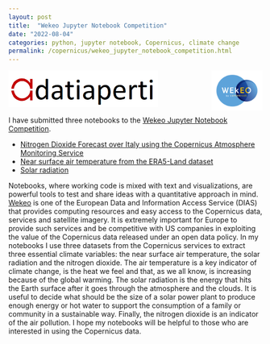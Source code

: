 ```yaml
---
layout: post
title:  "Wekeo Jupyter Notebook Competition"
date: "2022-08-04"
categories: python, jupyter notebook, Copernicus, climate change
permalink: /copernicus/wekeo_jupyter_notebook_competition.html
---
```

![datiaperti logo](/assets/copernicus/datiaperti_small.png)
<img src='/assets/copernicus/LogoWekeo_Copernicus_RGB_0.png' alt='Logo EU Copernicus EUMETSAT' align='right' width='20%'/>


I have submitted three notebooks to the [Wekeo Jupyter Notebook Competition](https://notebook.wekeo.eu/).

* <a href="https://github.com/luigiselmi/wekeo_jnc/blob/main/air_quality_forecasts.ipynb" target="_blank">Nitrogen Dioxide Forecast over Italy using the Copernicus Atmosphere Monitoring Service</a>  
* <a href="https://github.com/luigiselmi/wekeo_jnc/blob/main/era5_temperature.ipynb" target="_blank">Near surface air temperature from the ERA5-Land dataset</a>
* <a href="https://github.com/luigiselmi/wekeo_jnc/blob/main/solar_radiation.ipynb" target="_blank">Solar radiation</a>


Notebooks, where working code is mixed with text and visualizations, are powerful tools to test and share ideas with a quantitative approach in mind. [Wekeo](https://www.wekeo.eu/) is one of the European Data and Information Access Service (DIAS) that provides computing resources and easy access to the Copernicus data, services and satellite imagery. It is extremely important for Europe to provide such services and be competitive with US companies in exploiting the value of the Copernicus data released under an open data policy. In my notebooks I use three datasets from the Copernicus services to extract three essential climate variables: the near surface air temperature, the solar radiation and the nitrogen dioxide. The air temperature is a key indicator of climate change, is the heat we feel and that, as we all know, is increasing because of the global warming. The solar radiation is the energy that hits the Earth surface after it goes through the atmosphere and the clouds. It is useful to decide what should be the size of a solar power plant to produce enough energy or hot water to support the consumption of a family or community in a sustainable way. Finally, the nitrogen dioxide is an indicator of the air pollution. I hope my notebooks will be helpful to those who are interested in using the Copernicus data.
